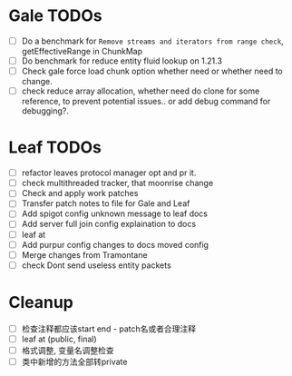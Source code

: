 # Gale TODOs
- [ ] Do a benchmark for `Remove streams and iterators from range check`, getEffectiveRange in ChunkMap
- [ ] Do benchmark for reduce entity fluid lookup on 1.21.3
- [ ] Check gale force load chunk option whether need or whether need to change.
- [ ] check reduce array allocation, whether need do clone for some reference, to prevent potential issues.. or add debug command for debugging?.

# Leaf TODOs
- [ ] refactor leaves protocol manager opt and pr it.
- [ ] check multithreaded tracker, that moonrise change
- [ ] Check and apply work patches
- [ ] Transfer patch notes to file for Gale and Leaf
- [ ] Add spigot config unknown message to leaf docs
- [ ] Add server full join config explaination to docs
- [ ] leaf at
- [ ] Add purpur config changes to docs moved config
- [ ] Merge changes from Tramontane
- [ ] check Dont send useless entity packets

# Cleanup
- [ ] 检查注释都应该start end - patch名或者合理注释
- [ ] leaf at (public, final)
- [ ] 格式调整, 变量名调整检查
- [ ] 类中新增的方法全部转private
